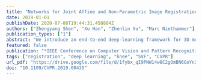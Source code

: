```yaml
---
title: "Networks for Joint Affine and Non-Parametric Image Registration"
date: 2019-01-01
publishDate: 2020-07-08T19:44:31.458804Z
authors: ["Zhengyang Shen", "Xu Han", "Zhenlin Xu", "Marc Niethammer"]
publication_types: ["1"]
abstract: "We introduce an end-to-end deep-learning framework for 3D medical image registration. In contrast to existing approaches, our framework combines two registration methods: an affine registration and a vector momentum-parameterized stationary velocity field (vSVF) model. Specifically, it consists of three stages. In the first stage, a multi-step affine network predicts affine transform parameters. In the second stage, we use a U-Net-like network to generate a momentum, from which a velocity field can be computed via smoothing. Finally, in the third stage, we employ a self-iterable map-based vSVF component to provide a non-parametric refinement based on the current estimate of the transformation map. Once the model is trained, a registration is completed in one forward pass. To evaluate the performance, we conducted longitudinal and cross-subject experiments on 3D magnetic resonance images (MRI) of the knee of the Osteoarthritis Initiative (OAI) dataset. Results show that our framework achieves comparable performance to state-of-the-art medical image registration approaches, but it is much faster, with a better control of transformation regularity including the ability to produce approximately symmetric transformations, and combining affine as well as non-parametric registration."
featured: false
publication: "*IEEE Conference on Computer Vision and Pattern Recognition, CVPR 2019, Long Beach, CA, USA, June 16-20, 2019*"
tags: ["registration", "deep learning", "knee", "SVF", "CVPR"]
url_pdf: "https://drive.google.com/file/d/1fybx_qI9PNW14w8C2gOmBN6GoYn3G_Mu"
doi: "10.1109/CVPR.2019.00435"
---
```


